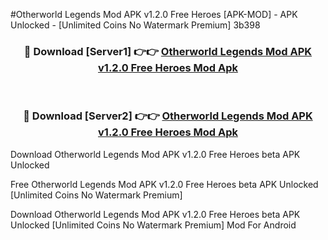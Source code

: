 #Otherworld Legends Mod APK v1.2.0 Free Heroes [APK-MOD] - APK Unlocked - [Unlimited Coins No Watermark Premium] 3b398



<div align="center">

<h3>🔴 Download [Server1] 👉👉 <a href="https://momento.my/?title=Otherworld_Legends_Mod_APK_v1.2.0_Free_Heroes">Otherworld Legends Mod APK v1.2.0 Free Heroes Mod Apk</a></h3><br>

<h3>🔴 Download [Server2] 👉👉 <a href="https://momento.my/?title=Otherworld_Legends_Mod_APK_v1.2.0_Free_Heroes">Otherworld Legends Mod APK v1.2.0 Free Heroes Mod Apk</a></h3>
</div>



Download Otherworld Legends Mod APK v1.2.0 Free Heroes beta APK Unlocked

Free Otherworld Legends Mod APK v1.2.0 Free Heroes beta APK Unlocked [Unlimited Coins No Watermark Premium]

Download Otherworld Legends Mod APK v1.2.0 Free Heroes beta APK Unlocked [Unlimited Coins No Watermark Premium] Mod For Android
